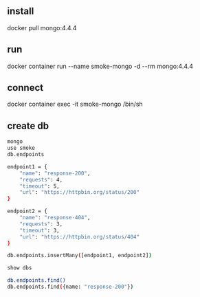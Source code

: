 ## install
docker pull mongo:4.4.4

## run 
docker container run --name smoke-mongo -d --rm mongo:4.4.4

## connect
docker container exec -it smoke-mongo /bin/sh

## create db
```bash
mongo
use smoke
db.endpoints

endpoint1 = {
    "name": "response-200",
    "requests": 4,
    "timeout": 5,
    "url": "https://httpbin.org/status/200"
}

endpoint2 = {
    "name": "response-404",
    "requests": 3,
    "timeout": 3,
    "url": "https://httpbin.org/status/404"
}

db.endpoints.insertMany([endpoint1, endpoint2])

show dbs

db.endpoints.find()
db.endpoints.find({name: "response-200"})
```